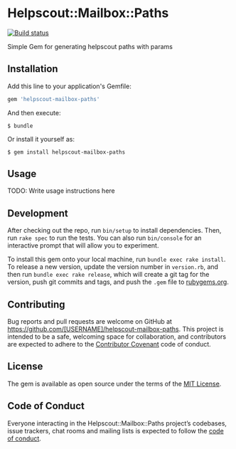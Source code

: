 # Helpscout::Mailbox::Paths

[![Build status](https://badge.buildkite.com/f19b143ad6bbb2fce71a361da78e974be4737e14d578d21b5d.svg)](https://buildkite.com/jayco/helpscout-mailbox-paths)

Simple Gem for generating helpscout paths with params

## Installation

Add this line to your application's Gemfile:

```ruby
gem 'helpscout-mailbox-paths'
```

And then execute:

    $ bundle

Or install it yourself as:

    $ gem install helpscout-mailbox-paths

## Usage

TODO: Write usage instructions here

## Development

After checking out the repo, run `bin/setup` to install dependencies. Then, run `rake spec` to run the tests. You can also run `bin/console` for an interactive prompt that will allow you to experiment.

To install this gem onto your local machine, run `bundle exec rake install`. To release a new version, update the version number in `version.rb`, and then run `bundle exec rake release`, which will create a git tag for the version, push git commits and tags, and push the `.gem` file to [rubygems.org](https://rubygems.org).

## Contributing

Bug reports and pull requests are welcome on GitHub at https://github.com/[USERNAME]/helpscout-mailbox-paths. This project is intended to be a safe, welcoming space for collaboration, and contributors are expected to adhere to the [Contributor Covenant](http://contributor-covenant.org) code of conduct.

## License

The gem is available as open source under the terms of the [MIT License](https://opensource.org/licenses/MIT).

## Code of Conduct

Everyone interacting in the Helpscout::Mailbox::Paths project’s codebases, issue trackers, chat rooms and mailing lists is expected to follow the [code of conduct](https://github.com/[USERNAME]/helpscout-mailbox-paths/blob/master/CODE_OF_CONDUCT.md).
